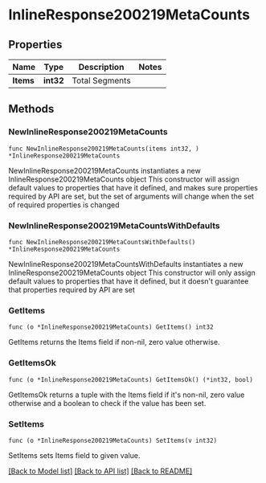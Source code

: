 # InlineResponse200219MetaCounts

## Properties

Name | Type | Description | Notes
------------ | ------------- | ------------- | -------------
**Items** | **int32** | Total Segments | 

## Methods

### NewInlineResponse200219MetaCounts

`func NewInlineResponse200219MetaCounts(items int32, ) *InlineResponse200219MetaCounts`

NewInlineResponse200219MetaCounts instantiates a new InlineResponse200219MetaCounts object
This constructor will assign default values to properties that have it defined,
and makes sure properties required by API are set, but the set of arguments
will change when the set of required properties is changed

### NewInlineResponse200219MetaCountsWithDefaults

`func NewInlineResponse200219MetaCountsWithDefaults() *InlineResponse200219MetaCounts`

NewInlineResponse200219MetaCountsWithDefaults instantiates a new InlineResponse200219MetaCounts object
This constructor will only assign default values to properties that have it defined,
but it doesn't guarantee that properties required by API are set

### GetItems

`func (o *InlineResponse200219MetaCounts) GetItems() int32`

GetItems returns the Items field if non-nil, zero value otherwise.

### GetItemsOk

`func (o *InlineResponse200219MetaCounts) GetItemsOk() (*int32, bool)`

GetItemsOk returns a tuple with the Items field if it's non-nil, zero value otherwise
and a boolean to check if the value has been set.

### SetItems

`func (o *InlineResponse200219MetaCounts) SetItems(v int32)`

SetItems sets Items field to given value.



[[Back to Model list]](../README.md#documentation-for-models) [[Back to API list]](../README.md#documentation-for-api-endpoints) [[Back to README]](../README.md)


